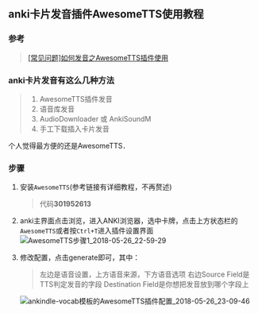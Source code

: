 ## anki卡片发音插件AwesomeTTS使用教程

### 参考
> [[常见问题]如何发音之AwesomeTTS插件使用](https://www.douban.com/group/topic/80062932/)  

### anki卡片发音有这么几种方法
>1. AwesomeTTS插件发音 
>2. 语音库发音 
>3. AudioDownloader 或 AnkiSoundM 
>4. 手工下载插入卡片发音 

个人觉得最方便的还是AwesomeTTS．

### 步骤
1. 安装`AwesomeTTS`(参考链接有详细教程，不再赘述)
    > 代码**301952613**
2. anki主界面点击浏览，进入ANKI浏览器，选中卡牌，点击上方状态栏的`AwesomeTTS`或者按`Ctrl+T`进入插件设置界面 
![AwesomeTTS步骤1_2018-05-26_22-59-29](http://ww1.sinaimg.cn/large/e2528559gy1frp534mabrj20ko05j74u.jpg)
3. 修改配置，点击generate即可，其中：
    >左边是语音设置，上方语音来源，下方语音选项
    >右边Source Field是TTS判定发音的字段
    >Destination Field是你想把发音放到哪个字段上

    ![ankindle-vocab模板的AwesomeTTS插件配置_2018-05-26_23-09-46](http://ww1.sinaimg.cn/large/e2528559gy1frp59m6uq1j20lt0a5mxc.jpg)